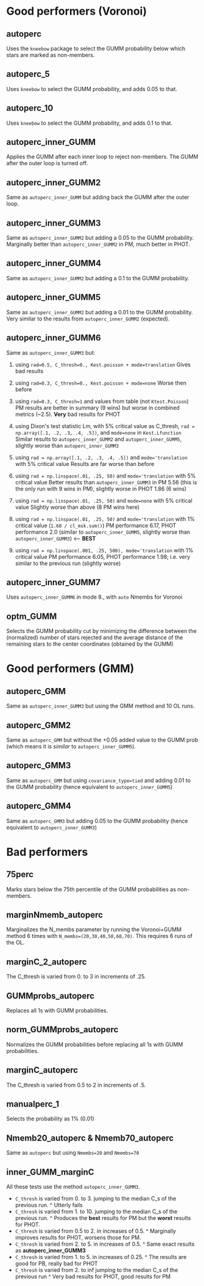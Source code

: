 
# Good performers (Voronoi)

## autoperc
Uses the `kneebow` package to select the GUMM probability below which stars are marked as non-members.

## autoperc_5
Uses `kneebow` to select the GUMM probability, and adds 0.05 to that.

## autoperc_10
Uses `kneebow` to select the GUMM probability, and adds 0.1 to that.

## autoperc_inner_GUMM
Applies the GUMM after each inner loop to reject non-members. The GUMM after the outer loop is turned off.

## autoperc_inner_GUMM2
Same as `autoperc_inner_GUMM` but adding back the GUMM after the outer loop.

## autoperc_inner_GUMM3
Same as `autoperc_inner_GUMM2` but adding a 0.05 to the GUMM probability. Marginally better than `autoperc_inner_GUMM2` in PM, much better in PHOT.

## autoperc_inner_GUMM4
Same as `autoperc_inner_GUMM2` but adding a 0.1 to the GUMM probability.

## autoperc_inner_GUMM5
Same as `autoperc_inner_GUMM2` but adding a 0.01 to the GUMM probability. Very similar to the results from `autoperc_inner_GUMM2` (expected).

## autoperc_inner_GUMM6
Same as `autoperc_inner_GUMM3` but:

1. using `rad=0.5, C_thresh=0., Kest.poisson + mode=translation`
Gives bad results

2. using `rad=0.3, C_thresh=0., Kest.poisson + mode=none`
Worse then before

3. using `rad=0.3, C_thresh=1` and values from table (not `Ktest.Poisson`)
PM results are better in summary (9 wins) but worse in combined metrics (~2.5). **Very** bad results for PHOT

4. using Dixon's test statistic Lm, with 5% critical value as C_thresh, `rad = np.array([.1, .2, .3, .4, .5])`, and `mode=none` in `Kest.Lfunction`
Similar results to `autoperc_inner_GUMM2` and `autoperc_inner_GUMM5`, slightly worse than `autoperc_inner_GUMM3`

5. using `rad = np.array([.1, .2, .3, .4, .5])` and `mode='translation` with 5% critical value
Results are far worse than before

6. using `rad = np.linspace(.01, .25, 50)` and `mode='translation` with 5% critical value
Better results than `autoperc_inner_GUMM3` in PM 5.56 (this is the only run with 9 wins in PM), slightly worse in PHOT 1.86 (6 wins)

7. using `rad = np.linspace(.01, .25, 50)` and `mode=none` with 5% critical value
Slightly worse than above (8 PM wins here)

8. using `rad = np.linspace(.01, .25, 50)` and `mode='translation` with 1% critical value (`1.68 / cl_msk.sum()`)
PM performance 6.17, PHOT performance 2.0 (similar to `autoperc_inner_GUMM5`, slightly worse than `autoperc_inner_GUMM3`) <-- **BEST**

9. using `rad = np.linspace(.001, .25, 500), mode='translation` with 1% critical value
PM performance 6.05, PHOT performance 1.98; i.e. very similar to the previous run (slightly worse)

## autoperc_inner_GUMM7
Uses `autoperc_inner_GUMM6` in mode 8., with `auto` Nmembs for Voronoi

## optm_GUMM
Selects the GUMM probability cut by minimizing the difference between the (normalized) number of stars rejected and the average distance of the remaining stars to the center coordinates (obtained by the GUMM)








# Good performers (GMM)

## autoperc_GMM
Same as `autoperc_inner_GUMM3` but using the GMM method and 10 OL runs.

## autoperc_GMM2
Same as `autoperc_GMM` but without the +0.05 added value to the GUMM prob (which means it is *similar* to `autoperc_inner_GUMM5`).

## autoperc_GMM3
Same as `autoperc_GMM` but using `covariance_type=tied` and adding 0.01 to the GUMM probability (hence equivalent to `autoperc_inner_GUMM5`)

## autoperc_GMM4
Same as `autoperc_GMM3` but adding 0.05 to the GUMM probability (hence equivalent to `autoperc_inner_GUMM3`)


# Bad performers

## 75perc
Marks stars below the 75th percentile of the GUMM probabilities as non-members.

## marginNmemb_autoperc
Marginalizes the N_membs parameter by running the Voronoi+GUMM method 6 times with `N_membs=(20,30,40,50,60,70)`. This requires 6 runs of the OL.

## marginC_2_autoperc
The C_thresh is varied from 0. to 3 in increments of .25.

## GUMMprobs_autoperc
Replaces all 1s with GUMM probabilities.

## norm_GUMMprobs_autoperc
Normalizes the GUMM probabilities before replacing all 1s with GUMM probabilities.

## marginC_autoperc
The C_thresh is varied from 0.5 to 2 in increments of .5.

## manualperc_1
Selects the probability as 1% (0.01)

## Nmemb20_autoperc & Nmemb70_autoperc
Same as `autoperc` but using `Nmembs=20` and `Nmembs=70`

## inner_GUMM_marginC
All these tests use the method `autoperc_inner_GUMM3`.
* `C_thresh` is varied from 0. to 3. jumping to the median C_s of the previous run.
^ Utterly fails
* `C_thresh` is varied from 1. to 10. jumping to the median C_s of the previous run.
^ Produces the **best** results for PM but the **worst** results for PHOT.
* `C_thresh` is varied from 0.5 to 2. in increases of 0.5.
^ Marginally improves results for PHOT, worsens those for PM.
* `C_thresh` is varied from 2. to 5. in increases of 0.5.
^ Same exact results as **autoperc_inner_GUMM3**
* `C_thresh` is varied from 1. to 5. in increases of 0.25.
^ The results are good for PB, really bad for PHOT
* `C_thresh` is varied from 2. to inf jumping to the median C_s of the previous run
^ Very bad results for PHOT, good results for PM
